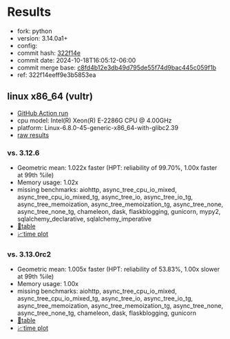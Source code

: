 # Results

- fork: python
- version: 3.14.0a1+
- config: 
- commit hash: [322f14e](https://github.com/python/cpython/commit/322f14e)
- commit date: 2024-10-18T16:05:12-06:00
- commit merge base: [c8fd4b12e3db49d795de55f74d9bac445c059f1b](https://github.com/python/cpython/commit/c8fd4b12e3db49d795de55f74d9bac445c059f1b)
- ref: 322f14eeff9e3b5853ea

## linux x86_64 (vultr)

- [GitHub Action run](https://github.com/facebookexperimental/free-threading-benchmarking/actions/runs/11412841746)
- cpu model: Intel(R) Xeon(R) E-2286G CPU @ 4.00GHz
- platform: Linux-6.8.0-45-generic-x86_64-with-glibc2.39
- [raw results](bm-20241018-vultr-x86_64-python-322f14eeff9e3b5853ea-3.14.0a1%2B-322f14e.json)

### vs. 3.12.6

- Geometric mean: 1.022x faster (HPT: reliability of 99.70%, 1.00x faster at 99th %ile)
- Memory usage: 1.02x
- missing benchmarks: aiohttp, async_tree_cpu_io_mixed, async_tree_cpu_io_mixed_tg, async_tree_io, async_tree_io_tg, async_tree_memoization, async_tree_memoization_tg, async_tree_none, async_tree_none_tg, chameleon, dask, flaskblogging, gunicorn, mypy2, sqlalchemy_declarative, sqlalchemy_imperative
- [📄table](bm-20241018-vultr-x86_64-python-322f14eeff9e3b5853ea-3.14.0a1%2B-322f14e-vs-3.12.6.md)
- [📈time plot](bm-20241018-vultr-x86_64-python-322f14eeff9e3b5853ea-3.14.0a1%2B-322f14e-vs-3.12.6.svg)

### vs. 3.13.0rc2

- Geometric mean: 1.005x faster (HPT: reliability of 53.83%, 1.00x slower at 99th %ile)
- Memory usage: 1.00x
- missing benchmarks: aiohttp, async_tree_cpu_io_mixed, async_tree_cpu_io_mixed_tg, async_tree_io, async_tree_io_tg, async_tree_memoization, async_tree_memoization_tg, async_tree_none, async_tree_none_tg, chameleon, dask, flaskblogging, gunicorn
- [📄table](bm-20241018-vultr-x86_64-python-322f14eeff9e3b5853ea-3.14.0a1%2B-322f14e-vs-3.13.0rc2.md)
- [📈time plot](bm-20241018-vultr-x86_64-python-322f14eeff9e3b5853ea-3.14.0a1%2B-322f14e-vs-3.13.0rc2.svg)

